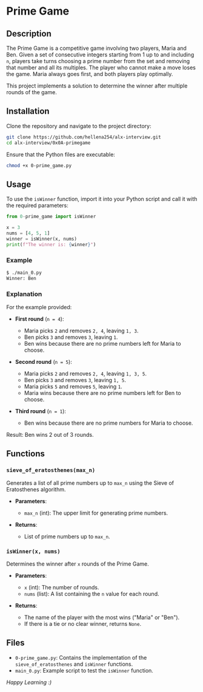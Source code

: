 # Prime Game

## Description

The Prime Game is a competitive game involving two players, Maria and Ben. Given a set of consecutive integers starting from 1 up to and including `n`, players take turns choosing a prime number from the set and removing that number and all its multiples. The player who cannot make a move loses the game. Maria always goes first, and both players play optimally.

This project implements a solution to determine the winner after multiple rounds of the game.

## Installation

Clone the repository and navigate to the project directory:

```bash
git clone https://github.com/hellena254/alx-interview.git
cd alx-interview/0x0A-primegame
```

Ensure that the Python files are executable:

```bash
chmod +x 0-prime_game.py
```

## Usage

To use the `isWinner` function, import it into your Python script and call it with the required parameters:

```python
from 0-prime_game import isWinner

x = 3
nums = [4, 5, 1]
winner = isWinner(x, nums)
print(f"The winner is: {winner}")
```

### Example

```bash
$ ./main_0.py
Winner: Ben
```

### Explanation

For the example provided:

- **First round** (`n = 4`):
  - Maria picks `2` and removes `2, 4`, leaving `1, 3`.
  - Ben picks `3` and removes `3`, leaving `1`.
  - Ben wins because there are no prime numbers left for Maria to choose.
  
- **Second round** (`n = 5`):
  - Maria picks `2` and removes `2, 4`, leaving `1, 3, 5`.
  - Ben picks `3` and removes `3`, leaving `1, 5`.
  - Maria picks `5` and removes `5`, leaving `1`.
  - Maria wins because there are no prime numbers left for Ben to choose.
  
- **Third round** (`n = 1`):
  - Ben wins because there are no prime numbers for Maria to choose.

Result: Ben wins 2 out of 3 rounds.

## Functions

### `sieve_of_eratosthenes(max_n)`

Generates a list of all prime numbers up to `max_n` using the Sieve of Eratosthenes algorithm.

- **Parameters**:
  - `max_n` (int): The upper limit for generating prime numbers.
  
- **Returns**:
  - List of prime numbers up to `max_n`.

### `isWinner(x, nums)`

Determines the winner after `x` rounds of the Prime Game.

- **Parameters**:
  - `x` (int): The number of rounds.
  - `nums` (list): A list containing the `n` value for each round.
  
- **Returns**:
  - The name of the player with the most wins ("Maria" or "Ben").
  - If there is a tie or no clear winner, returns `None`.

## Files

- `0-prime_game.py`: Contains the implementation of the `sieve_of_eratosthenes` and `isWinner` functions.
- `main_0.py`: Example script to test the `isWinner` function.

*Happy Learning :)*

